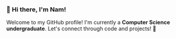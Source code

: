### 👋 Hi there, I'm Nam!

Welcome to my GitHub profile! I'm currently a **Computer Science undergraduate**. Let's connect through code and projects! 🚀
<!--
---

### 🔍 About Me


---

### 🛠️ Skills & Tools
#### Languages
- **C / C++**

#### Tools & Frameworks


---

### 🔗 Projects


---

### 📊 GitHub Stats
![Your GitHub Stats](https://github-readme-stats.vercel.app/api?username=NamHV05&show_icons=true)
![Top Languages](https://github-readme-stats.vercel.app/api/top-langs/?username=NamHV05&layout=compact)

---

### 💬 Connect with Me
- 📧 Email: [vhnam23@apcs.fitus.edu.vn](mailto:vhnam23@apcs.fitus.edu.vn)
- 🌐 LinkedIn: [Hoàng-Nam Võ](https://www.linkedin.com/in/ho%C3%A0ng-nam-v%C3%B5-339bb530a)
-->
<!--
**NamHV05/NamHV05** is a ✨ _special_ ✨ repository because its `README.md` (this file) appears on your GitHub profile.

Here are some ideas to get you started:

- 🔭 I’m currently working on ...
- 🌱 I’m currently learning ...
- 👯 I’m looking to collaborate on ...
- 🤔 I’m looking for help with ...
- 💬 Ask me about ...
- 📫 How to reach me: ...
- 😄 Pronouns: ...
- ⚡ Fun fact: ...
-->
